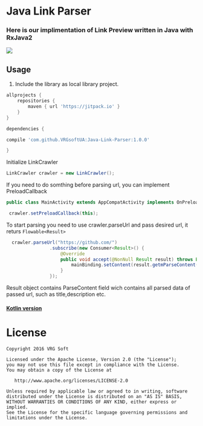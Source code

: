 # Java Link Parser
### Here is our implimentation of Link Preview written in Java with RxJava2
![](https://github.com/VRGsoftUA/Java-Link-Parser/blob/master/image.png)
## Usage
1. Include the library as local library project.
```gradle
allprojects {
    repositories {
        maven { url 'https://jitpack.io' }
    }
}

dependencies {

compile 'com.github.VRGsoftUA:Java-Link-Parser:1.0.0'

}
```
Initialize LinkCrawler
```java
LinkCrawler crawler = new LinkCrawler();
```
If you need to do somthing before parsing url, you can implement PreloadCallback
```java
public class MainActivity extends AppCompatActivity implements OnPreloadCallback

 crawler.setPreloadCallback(this);
```
To start parsing you need to use crawler.parseUrl and pass desired url, it returs ```Flowable<Result>```
```java
  crawler.parseUrl("https://github.com/")
                .subscribe(new Consumer<Result>() {
                    @Override
                    public void accept(@NonNull Result result) throws Exception {
                        mainBinding.setContent(result.getmParseContent());
                    }
                });
 ```
 Result object contains ParseContent field wich contains all parsed data of passed url, such as title,description etc. 
 #### [Kotlin version](https://github.com/VRGsoftUA/Kotlin-Link-Parser)
License
=================================

    Copyright 2016 VRG Soft

    Licensed under the Apache License, Version 2.0 (the "License");
    you may not use this file except in compliance with the License.
    You may obtain a copy of the License at

       http://www.apache.org/licenses/LICENSE-2.0

    Unless required by applicable law or agreed to in writing, software
    distributed under the License is distributed on an "AS IS" BASIS,
    WITHOUT WARRANTIES OR CONDITIONS OF ANY KIND, either express or implied.
    See the License for the specific language governing permissions and
    limitations under the License.

